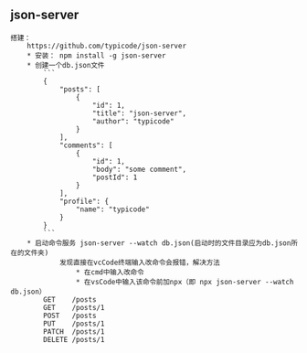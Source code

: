 ## json-server
    搭建：
        https://github.com/typicode/json-server
        * 安装： npm install -g json-server
        * 创建一个db.json文件
            ```
            {
                "posts": [
                    {
                        "id": 1,
                        "title": "json-server",
                        "author": "typicode"
                    }
                ],
                "comments": [
                    {
                        "id": 1,
                        "body": "some comment",
                        "postId": 1
                    }
                ],
                "profile": {
                    "name": "typicode"
                }
            }
            ```
        * 启动命令服务 json-server --watch db.json(启动时的文件目录应为db.json所在的文件夹)
                发现直接在vcCode终端输入改命令会报错，解决方法
                    * 在cmd中输入改命令
                    * 在vsCode中输入该命令前加npx（即 npx json-server --watch db.json）
            GET    /posts
            GET    /posts/1
            POST   /posts
            PUT    /posts/1
            PATCH  /posts/1
            DELETE /posts/1